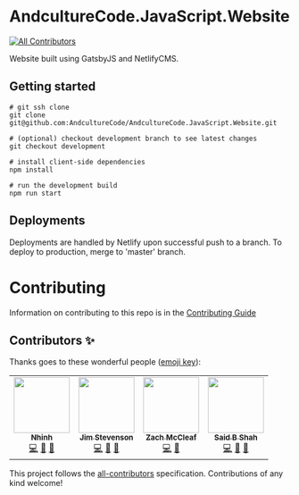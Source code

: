 # AndcultureCode.JavaScript.Website
<!-- ALL-CONTRIBUTORS-BADGE:START - Do not remove or modify this section -->
[![All Contributors](https://img.shields.io/badge/all_contributors-4-orange.svg?style=flat-square)](#contributors-)
<!-- ALL-CONTRIBUTORS-BADGE:END -->
Website built using GatsbyJS and NetlifyCMS.

## Getting started

```shell
# git ssh clone
git clone git@github.com:AndcultureCode/AndcultureCode.JavaScript.Website.git

# (optional) checkout development branch to see latest changes
git checkout development

# install client-side dependencies
npm install

# run the development build
npm run start
```

## Deployments

Deployments are handled by Netlify upon successful push to a branch. To deploy to production, merge to 'master' branch.

# Contributing

Information on contributing to this repo is in the [Contributing Guide](CONTRIBUTING.md)

## Contributors ✨

Thanks goes to these wonderful people ([emoji key](https://allcontributors.org/docs/en/emoji-key)):

<!-- ALL-CONTRIBUTORS-LIST:START - Do not remove or modify this section -->
<!-- prettier-ignore-start -->
<!-- markdownlint-disable -->
<table>
  <tr>
    <td align="center"><a href="https://www.linkedin.com/in/nhinhdao"><img src="https://avatars.githubusercontent.com/u/27240955?v=4?s=100" width="100px;" alt=""/><br /><sub><b>Nhinh</b></sub></a><br /><a href="https://github.com/AndcultureCode/AndcultureCode.JavaScript.Website/commits?author=nhinhdao" title="Code">💻</a> <a href="#maintenance-nhinhdao" title="Maintenance">🚧</a> <a href="https://github.com/AndcultureCode/AndcultureCode.JavaScript.Website/pulls?q=is%3Apr+reviewed-by%3Anhinhdao" title="Reviewed Pull Requests">👀</a></td>
    <td align="center"><a href="https://github.com/jstevenson"><img src="https://avatars.githubusercontent.com/u/91424?v=4?s=100" width="100px;" alt=""/><br /><sub><b>Jim Stevenson</b></sub></a><br /><a href="https://github.com/AndcultureCode/AndcultureCode.JavaScript.Website/commits?author=jstevenson" title="Code">💻</a> <a href="https://github.com/AndcultureCode/AndcultureCode.JavaScript.Website/pulls?q=is%3Apr+reviewed-by%3Ajstevenson" title="Reviewed Pull Requests">👀</a> <a href="#maintenance-jstevenson" title="Maintenance">🚧</a></td>
    <td align="center"><a href="https://github.com/zachmccleaf"><img src="https://avatars.githubusercontent.com/u/10623386?v=4?s=100" width="100px;" alt=""/><br /><sub><b>Zach McCleaf</b></sub></a><br /><a href="https://github.com/AndcultureCode/AndcultureCode.JavaScript.Website/commits?author=zachmccleaf" title="Code">💻</a> <a href="https://github.com/AndcultureCode/AndcultureCode.JavaScript.Website/pulls?q=is%3Apr+reviewed-by%3Azachmccleaf" title="Reviewed Pull Requests">👀</a></td>
    <td align="center"><a href="https://www.saidshah.com"><img src="https://avatars.githubusercontent.com/u/19719299?v=4?s=100" width="100px;" alt=""/><br /><sub><b>Said B Shah</b></sub></a><br /><a href="https://github.com/AndcultureCode/AndcultureCode.JavaScript.Website/commits?author=SaidShah" title="Code">💻</a> <a href="https://github.com/AndcultureCode/AndcultureCode.JavaScript.Website/issues?q=author%3ASaidShah" title="Bug reports">🐛</a> <a href="https://github.com/AndcultureCode/AndcultureCode.JavaScript.Website/pulls?q=is%3Apr+reviewed-by%3ASaidShah" title="Reviewed Pull Requests">👀</a></td>
  </tr>
</table>

<!-- markdownlint-restore -->
<!-- prettier-ignore-end -->

<!-- ALL-CONTRIBUTORS-LIST:END -->

This project follows the [all-contributors](https://github.com/all-contributors/all-contributors) specification. Contributions of any kind welcome!